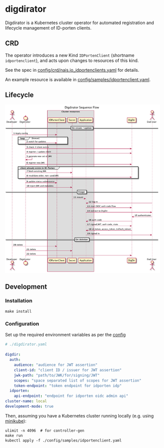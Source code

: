# digdirator

Digdirator is a Kubernetes cluster operator for automated registration and lifecycle management of ID-porten clients.

## CRD

The operator introduces a new Kind `IDPortenClient` (shortname `idportenclient`), and acts upon changes to resources of this kind.

See the spec in [config/crd/nais.io_idportenclients.yaml](config/crd/nais.io_idportenclients.yaml) for details.

An example resource is available in [config/samples/idportenclient.yaml](config/samples/idportenclient.yaml).

## Lifecycle

![overview][overview]

[overview]: ./docs/sequence.png "Sequence diagram"

## Development

### Installation

```shell script
make install
```

### Configuration

Set up the required environment variables as per the [config](./pkg/config/config.go) 

```yaml
# ./digdirator.yaml

digdir:
  auth:
    audience: "audience for JWT assertion"
    client-id: "client ID / issuer for JWT assertion"
    jwk-path: "path/to/JWK/for/signing/JWT"
    scopes: "space separated list of scopes for JWT assertion"
    token-endpoint: "token endpoint for idporten idp"
  idporten:
    api-endpoint: "endpoint for idporten oidc admin api"
cluster-name: local
development-mode: true
```

Then, assuming you have a Kubernetes cluster running locally (e.g. using [minikube](https://github.com/kubernetes/minikube)):

```shell script
ulimit -n 4096  # for controller-gen
make run
kubectl apply -f ./config/samples/idportenclient.yaml
```
